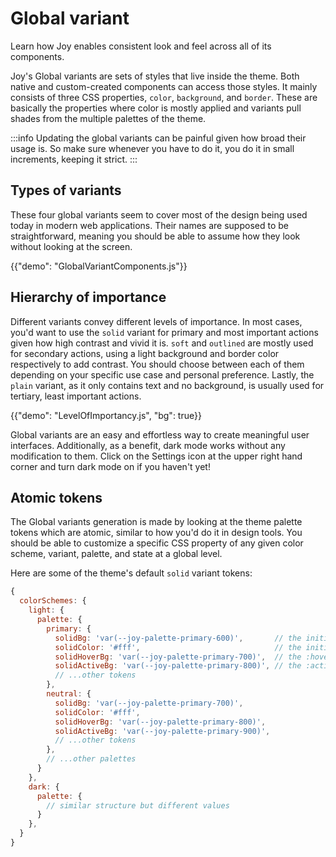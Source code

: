 # Global variant

<p class="description">Learn how Joy enables consistent look and feel across all of its components.</p>

<!-- The intention of the page is to describe the overall feature like "what is it?", "what it looks like?", other topics like "The why", "How to customize" etc. should be in another page.  -->

Joy's Global variants are sets of styles that live inside the theme.
Both native and custom-created components can access those styles.
It mainly consists of three CSS properties, `color`, `background`, and `border`.
These are basically the properties where color is mostly applied and variants pull shades from the multiple palettes of the theme.

:::info
Updating the global variants can be painful given how broad their usage is. So make sure whenever you have to do it, you do it in small increments, keeping it strict.
:::

<!-- Add a link to read more detail why we limit to these 3 properties -->

## Types of variants

These four global variants seem to cover most of the design being used today in modern web applications.
Their names are supposed to be straightforward, meaning you should be able to assume how they look without looking at the screen.

<!-- A demo of buttons with all variants -->

{{"demo": "GlobalVariantComponents.js"}}

## Hierarchy of importance

Different variants convey different levels of importance.
In most cases, you'd want to use the `solid` variant for primary and most important actions given how high contrast and vivid it is.
`soft` and `outlined` are mostly used for secondary actions, using a light background and border color respectively to add contrast.
You should choose between each of them depending on your specific use case and personal preference.
Lastly, the `plain` variant, as it only contains text and no background, is usually used for tertiary, least important actions.

<!-- A demo of small UIs that use different components with variants to showcase -->

{{"demo": "LevelOfImportancy.js", "bg": true}}

Global variants are an easy and effortless way to create meaningful user interfaces.
Additionally, as a benefit, dark mode works without any modification to them.
Click on the Settings icon at the upper right hand corner and turn dark mode on if you haven't yet!

## Atomic tokens

The Global variants generation is made by looking at the theme palette tokens which are atomic, similar to how you'd do it in design tools.
You should be able to customize a specific CSS property of any given color scheme, variant, palette, and state at a global level.

Here are some of the theme's default `solid` variant tokens:

```js
{
  colorSchemes: {
    light: {
      palette: {
        primary: {
          solidBg: 'var(--joy-palette-primary-600)',       // the initial background
          solidColor: '#fff',                              // the initial color
          solidHoverBg: 'var(--joy-palette-primary-700)',  // the :hover background
          solidActiveBg: 'var(--joy-palette-primary-800)', // the :active background
          // ...other tokens
        },
        neutral: {
          solidBg: 'var(--joy-palette-primary-700)',
          solidColor: '#fff',
          solidHoverBg: 'var(--joy-palette-primary-800)',
          solidActiveBg: 'var(--joy-palette-primary-900)',
          // ...other tokens
        },
        // ...other palettes
      }
    },
    dark: {
      palette: {
        // similar structure but different values
      }
    },
  }
}
```
